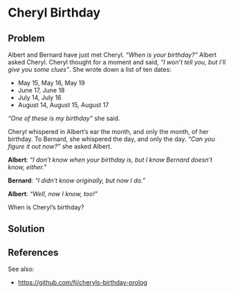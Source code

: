 # Cheryl Birthday

## Problem

Albert and Bernard have just met Cheryl. *“When is your birthday?”* Albert asked Cheryl. Cheryl thought for a moment and said, *“I won’t tell you, but I’ll give you some clues”*. She wrote down a list of ten dates:

* May 15, May 16, May 19
* June 17, June 18
* July 14, July 16
* August 14, August 15, August 17

*“One of these is my birthday”* she said.

Cheryl whispered in Albert’s ear the month, and only the month, of her birthday. To Bernard, she whispered the day, and only the day. *“Can you figure it out now?”* she asked Albert.

**Albert**: *“I don’t know when your birthday is, but I know Bernard doesn’t know, either.”*

**Bernard**: *“I didn’t know originally, but now I do.”*

**Albert**: *“Well, now I know, too!”*

When is Cheryl’s birthday?

## Solution

## References

See also:
* https://github.com/fj/cheryls-birthday-prolog
